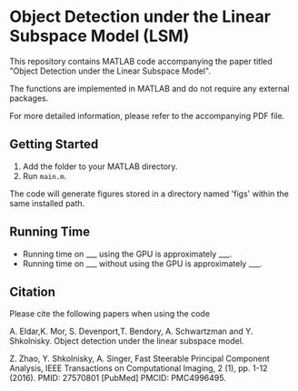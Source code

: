 # Object Detection under the Linear Subspace Model (LSM)

This repository contains MATLAB code accompanying the paper titled "Object Detection under the Linear Subspace Model".

The functions are implemented in MATLAB and do not require any external packages.

For more detailed information, please refer to the accompanying PDF file.

## Getting Started

1. Add the folder to your MATLAB directory.
2. Run `main.m`.

The code will generate figures stored in a directory named 'figs' within the same installed path.

## Running Time

- Running time on ___ using the GPU is approximately ___.
- Running time on ___ without using the GPU is approximately ___.

## Citation

Please cite the following papers when using the code

A. Eldar,K. Mor, S. Devenport,T. Bendory, A. Schwartzman and Y. Shkolnisky.  Object detection under the linear subspace model.

Z. Zhao, Y. Shkolnisky, A. Singer, Fast Steerable Principal Component Analysis, IEEE Transactions on Computational Imaging, 2 (1), pp. 1-12 (2016).​ PMID: 27570801 [PubMed] PMCID: PMC4996495​.
